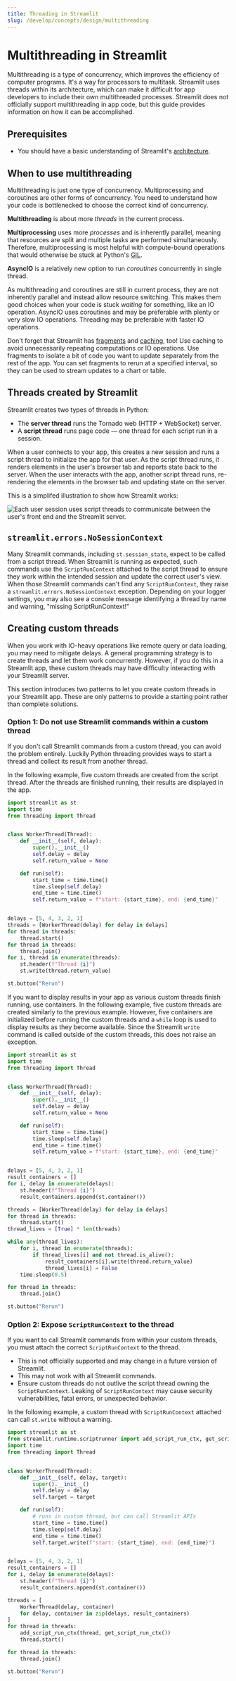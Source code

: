 ```yaml
---
title: Threading in Streamlit
slug: /develop/concepts/design/multithreading
---
```


# Multithreading in Streamlit

Multithreading is a type of concurrency, which improves the efficiency of computer programs. It's a way for processors to multitask. Streamlit uses threads within its architecture, which can make it difficult for app developers to include their own multithreaded processes. Streamlit does not officially support multithreading in app code, but this guide provides information on how it can be accomplished.

## Prerequisites

- You should have a basic understanding of Streamlit's [architecture](/develop/concepts/architecture/architecture).

## When to use multithreading

Multithreading is just one type of concurrency. Multiprocessing and coroutines are other forms of concurrency. You need to understand how your code is bottlenecked to choose the correct kind of concurrency.

**Multithreading** is about more _threads_ in the current process.

**Multiprocessing** uses more _processes_ and is inherently parallel, meaning that resources are split and multiple tasks are performed simultaneously. Therefore, multiprocessing is most helpful with compute-bound operations that would otherwise be stuck at Python's [GIL](https://en.wikipedia.org/wiki/Global_interpreter_lock).

**AsyncIO** is a relatively new option to run _coroutines_ concurrently in single thread.

As multithreading and coroutines are still in current process, they are not inherently parallel and instead allow resource switching. This makes them good choices when your code is stuck _waiting_ for something, like an IO operation. AsyncIO uses coroutines and may be preferable with plenty or very slow IO operations. Threading may be preferable with faster IO operations.

Don't forget that Streamlit has [fragments](/develop/concepts/architecture/fragments) and [caching](/develop/concepts/architecture/caching), too! Use caching to avoid unnecessarily repeating computations or IO operations. Use fragments to isolate a bit of code you want to update separately from the rest of the app. You can set fragments to rerun at a specified interval, so they can be used to stream updates to a chart or table.

## Threads created by Streamlit

Streamlit creates two types of threads in Python:

- The **server thread** runs the Tornado web (HTTP + WebSocket) server.
- A **script thread** runs page code &mdash; one thread for each script run in a session.

When a user connects to your app, this creates a new session and runs a script thread to initialize the app for that user. As the script thread runs, it renders elements in the user's browser tab and reports state back to the server. When the user interacts with the app, another script thread runs, re-rendering the elements in the browser tab and updating state on the server.

This is a simplifed illustration to show how Streamlit works:

![Each user session uses script threads to communicate between the user's front end and the Streamlit server.](/images/concepts/Streamlit-threading.svg)

## `streamlit.errors.NoSessionContext`

Many Streamlit commands, including `st.session_state`, expect to be called from a script thread. When Streamlit is running as expected, such commands use the `ScriptRunContext` attached to the script thread to ensure they work within the intended session and update the correct user's view. When those Streamlit commands can't find any `ScriptRunContext`, they raise a `streamlit.errors.NoSessionContext` exception. Depending on your logger settings, you may also see a console message identifying a thread by name and warning, "missing ScriptRunContext!"

## Creating custom threads

When you work with IO-heavy operations like remote query or data loading, you may need to mitigate delays. A general programming strategy is to create threads and let them work concurrently. However, if you do this in a Streamlit app, these custom threads may have difficulty interacting with your Streamlit server.

This section introduces two patterns to let you create custom threads in your Streamlit app. These are only patterns to provide a starting point rather than complete solutions.

### Option 1: Do not use Streamlit commands within a custom thread

If you don't call Streamlit commands from a custom thread, you can avoid the problem entirely. Luckily Python threading provides ways to start a thread and collect its result from another thread.

In the following example, five custom threads are created from the script thread. After the threads are finished running, their results are displayed in the app.

```python
import streamlit as st
import time
from threading import Thread


class WorkerThread(Thread):
    def __init__(self, delay):
        super().__init__()
        self.delay = delay
        self.return_value = None

    def run(self):
        start_time = time.time()
        time.sleep(self.delay)
        end_time = time.time()
        self.return_value = f"start: {start_time}, end: {end_time}"


delays = [5, 4, 3, 2, 1]
threads = [WorkerThread(delay) for delay in delays]
for thread in threads:
    thread.start()
for thread in threads:
    thread.join()
for i, thread in enumerate(threads):
    st.header(f"Thread {i}")
    st.write(thread.return_value)

st.button("Rerun")
```

<Cloud name="doc-multithreading-no-st-commands-batched" height="700px" />

If you want to display results in your app as various custom threads finish running, use containers. In the following example, five custom threads are created similarly to the previous example. However, five containers are initialized before running the custom threads and a `while` loop is used to display results as they become available. Since the Streamlit `write` command is called outside of the custom threads, this does not raise an exception.

```python
import streamlit as st
import time
from threading import Thread


class WorkerThread(Thread):
    def __init__(self, delay):
        super().__init__()
        self.delay = delay
        self.return_value = None

    def run(self):
        start_time = time.time()
        time.sleep(self.delay)
        end_time = time.time()
        self.return_value = f"start: {start_time}, end: {end_time}"


delays = [5, 4, 3, 2, 1]
result_containers = []
for i, delay in enumerate(delays):
    st.header(f"Thread {i}")
    result_containers.append(st.container())

threads = [WorkerThread(delay) for delay in delays]
for thread in threads:
    thread.start()
thread_lives = [True] * len(threads)

while any(thread_lives):
    for i, thread in enumerate(threads):
        if thread_lives[i] and not thread.is_alive():
            result_containers[i].write(thread.return_value)
            thread_lives[i] = False
    time.sleep(0.5)

for thread in threads:
    thread.join()

st.button("Rerun")
```

<Cloud name="doc-multithreading-no-st-commands-iterative" height="700px" />

### Option 2: Expose `ScriptRunContext` to the thread

If you want to call Streamlit commands from within your custom threads, you must attach the correct `ScriptRunContext` to the thread.

<Warning>

- This is not officially supported and may change in a future version of Streamlit.
- This may not work with all Streamlit commands.
- Ensure custom threads do not outlive the script thread owning the `ScriptRunContext`. Leaking of `ScriptRunContext` may cause security vulnerabilities, fatal errors, or unexpected behavior.

</Warning>

In the following example, a custom thread with `ScriptRunContext` attached can call `st.write` without a warning.

```python
import streamlit as st
from streamlit.runtime.scriptrunner import add_script_run_ctx, get_script_run_ctx
import time
from threading import Thread


class WorkerThread(Thread):
    def __init__(self, delay, target):
        super().__init__()
        self.delay = delay
        self.target = target

    def run(self):
        # runs in custom thread, but can call Streamlit APIs
        start_time = time.time()
        time.sleep(self.delay)
        end_time = time.time()
        self.target.write(f"start: {start_time}, end: {end_time}")


delays = [5, 4, 3, 2, 1]
result_containers = []
for i, delay in enumerate(delays):
    st.header(f"Thread {i}")
    result_containers.append(st.container())

threads = [
    WorkerThread(delay, container)
    for delay, container in zip(delays, result_containers)
]
for thread in threads:
    add_script_run_ctx(thread, get_script_run_ctx())
    thread.start()

for thread in threads:
    thread.join()

st.button("Rerun")
```

<Cloud name="doc-multithreading-expose-context" height="700px" />
